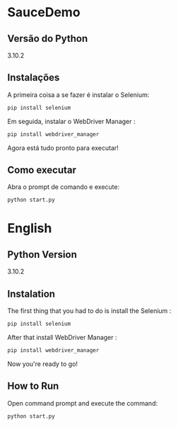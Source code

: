 # SauceDemo

## Versão do Python
3.10.2

## Instalações
A primeira coisa a se fazer é instalar o Selenium:
```bash
pip install selenium
```
Em seguida, instalar o WebDriver Manager :
```bash
pip install webdriver_manager
```
Agora está tudo pronto para executar!

## Como executar
Abra o prompt de comando e execute:
```bash
python start.py
```
# English
## Python Version
3.10.2

## Instalation
The first thing that you had to do is install the Selenium :
```bash
pip install selenium
```
After that install WebDriver Manager :
```bash
pip install webdriver_manager
```
Now you're ready to go!

## How to Run
Open command prompt and execute the command:
```bash
python start.py
```

